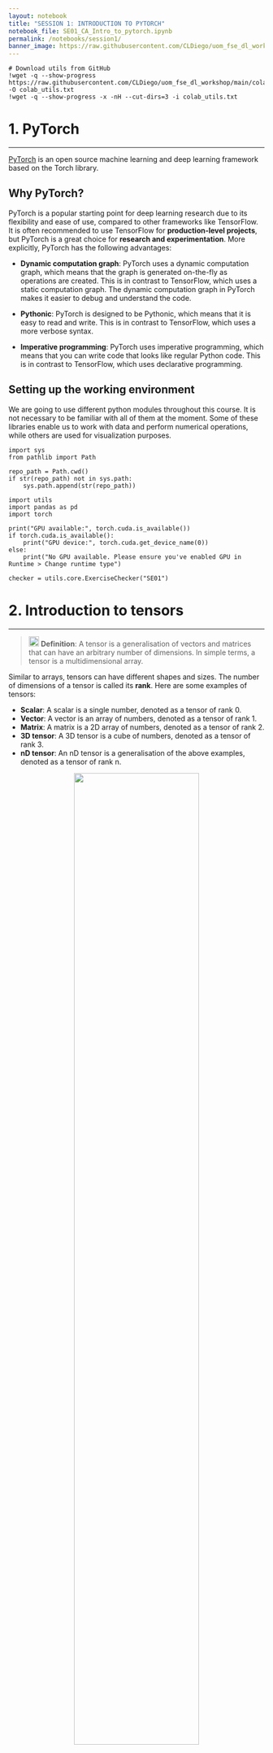 ```yaml
---
layout: notebook
title: "SESSION 1: INTRODUCTION TO PYTORCH"
notebook_file: SE01_CA_Intro_to_pytorch.ipynb
permalink: /notebooks/session1/
banner_image: https://raw.githubusercontent.com/CLDiego/uom_fse_dl_workshop/main/figs/se_01.png
---
```


<pre class='code-terminal python-terminal'><code class='python'># Download utils from GitHub
!wget -q --show-progress https://raw.githubusercontent.com/CLDiego/uom_fse_dl_workshop/main/colab_utils.txt -O colab_utils.txt
!wget -q --show-progress -x -nH --cut-dirs=3 -i colab_utils.txt</code></pre>

# 1. PyTorch
***
[PyTorch](https://pytorch.org/) is an open source machine learning and deep learning framework based on the Torch library.

## Why PyTorch?

PyTorch is a popular starting point for deep learning research due to its flexibility and ease of use, compared to other frameworks like TensorFlow. It is often recommended to use TensorFlow for **production-level projects**, but PyTorch is a great choice for **research and experimentation**. More explicitly, PyTorch has the following advantages:

- **Dynamic computation graph**: PyTorch uses a dynamic computation graph, which means that the graph is generated on-the-fly as operations are created. This is in contrast to TensorFlow, which uses a static computation graph. The dynamic computation graph in PyTorch makes it easier to debug and understand the code.

- **Pythonic**: PyTorch is designed to be Pythonic, which means that it is easy to read and write. This is in contrast to TensorFlow, which uses a more verbose syntax.

- **Imperative programming**: PyTorch uses imperative programming, which means that you can write code that looks like regular Python code. This is in contrast to TensorFlow, which uses declarative programming.

## Setting up the working environment

We are going to use different python modules throughout this course. It is not necessary to be familiar with all of them at the moment. Some of these libraries enable us to work with data and perform numerical operations, while others are used for visualization purposes.

<pre class='code-terminal python-terminal'><code class='python'>import sys
from pathlib import Path

repo_path = Path.cwd()
if str(repo_path) not in sys.path:
    sys.path.append(str(repo_path))
    
import utils
import pandas as pd
import torch

print("GPU available:", torch.cuda.is_available())
if torch.cuda.is_available():
    print("GPU device:", torch.cuda.get_device_name(0))
else:
    print("No GPU available. Please ensure you've enabled GPU in Runtime > Change runtime type")

checker = utils.core.ExerciseChecker("SE01")</code></pre>

# 2. Introduction to tensors
***
> <img src="https://raw.githubusercontent.com/CLDiego/uom_fse_dl_workshop/main/figs/icons/write.svg" width="20"/> **Definition**: A tensor is a generalisation of vectors and matrices that can have an arbitrary number of dimensions. In simple terms, a tensor is a multidimensional array.

Similar to arrays, tensors can have different shapes and sizes. The number of dimensions of a tensor is called its **rank**. Here are some examples of tensors:

- **Scalar**: A scalar is a single number, denoted as a tensor of rank 0.
- **Vector**: A vector is an array of numbers, denoted as a tensor of rank 1.
- **Matrix**: A matrix is a 2D array of numbers, denoted as a tensor of rank 2.
- **3D tensor**: A 3D tensor is a cube of numbers, denoted as a tensor of rank 3.
- **nD tensor**: An nD tensor is a generalisation of the above examples, denoted as a tensor of rank n.

<div align="center">
  <img src="https://raw.githubusercontent.com/CLDiego/uom_fse_dl_workshop/main/figs/tensors.png" width="70%">
</div>

The power of tensors comes in the form of their operations. Tensors can be added, multiplied, and manipulated in various ways.

## 2.1 Creating tensors
***
To create a tensor in PyTorch, we can use the class `torch.Tensor`.

> <img src="https://raw.githubusercontent.com/CLDiego/uom_fse_dl_workshop/main/figs/icons/docs.svg" width="20"/> **Documentation**: PyTorch is a well documented library, if you struggle with a function, you can always check the [documentation](https://pytorch.org/docs/stable/index.html) for help. You can also use the `help()` function in Python to get more information about a function or class. For example, `help(torch.Tensor)` will give you information about the `Tensor` class.

***
> <img src="https://raw.githubusercontent.com/CLDiego/uom_fse_dl_workshop/main/figs/icons/code.svg" width="20"/> **Snippet 1**: Creating a scalar tensor

<pre class="snippet-code"><code class="python">x = torch.tensor(101)

# Get the type and shape of the tensor
print(f'x: {x}, type: {type(x)}, shape: {x.shape}')
</code></pre>

<pre class='code-terminal python-terminal'><code class='python'># Exercise 1: Creating Your First Tensor 🎯
# Try to create:
# 1. A scalar tensor with value 42
# 2. A float tensor with value 3.14

# Your code here:
scalar_tensor =  # Add your code
float_tensor = # Add your code


# ✅ Check your answer
answer = {
    'scalar_tensor': scalar_tensor,
    'float_tensor': float_tensor
}
checker.check_exercise(1, answer)</code></pre>

<pre class='code-terminal python-terminal'><code class='python'># Check the characteristics of the tensors you created
print(f"Scalar tensor: {scalar_tensor}, type: {type(scalar_tensor)}, shape: {scalar_tensor.shape}, dtype: {scalar_tensor.dtype}")
print(f"Float tensor: {float_tensor}, type: {type(float_tensor)}, shape: {float_tensor.shape}, dtype: {float_tensor.dtype}")</code></pre>

In the above example, we created a scalar tensor with a single element. Looking at its attributes, we can see that the tensor has a shape of `torch.Size([])`, which means that it has no dimensions. We can also see that the tensor has a data type of `torch.int64`, which means that it is an integer tensor.


> <img src="https://raw.githubusercontent.com/CLDiego/uom_fse_dl_workshop/main/figs/icons/reminder.svg" width="20"/> **Note**: The data type of a tensor is determined by the data type of the elements that it contains. It is important to be aware of the data type of a tensor, as it can affect the results of operations that are performed on it. Good practice is to always specify the data type of a tensor when creating it.


As we can see our single element is now stored in a type of container, which means that we can perform operations on it but not directly on the element itself. To access the element, we can use the method `item()`.

<pre class='code-terminal python-terminal'><code class='python'>scalar_tensor, scalar_tensor.item()</code></pre>

We can specify the data type of a tensor by passing the `dtype` argument to the `torch.Tensor` constructor. Alternatively, we can use the 'torch.tensor.type` method to change the data type of a tensor.

<pre class='code-terminal python-terminal'><code class='python'># Create a scalar tensor with a specific data type
scalar_tensor = torch.tensor(42, dtype=torch.float32)
print(scalar_tensor)

# Change the data type of a tensor
scalar_tensor = scalar_tensor.type(torch.int64)
print(scalar_tensor)

# Another way to change the data type of a tensor
scalar_tensor = scalar_tensor.int()
print(scalar_tensor)

# # Not recommended as it can be confusing 
# with the .to() method that is used to move tensors
# to different devices
scalar_tensor = scalar_tensor.to(torch.float64) 
print(scalar_tensor)</code></pre>

## 2.2 Initializing tensors
***

PyTorch provides multiple ways to initialize tensors. Sometimes, we want to create a tensor with specific values, while other times we want to create a tensor with random values. PyTorch provides several functions for creating tensors with different initializations. Below is a table summarizing some of the most commonly used tensor creation functions in PyTorch.

| Function | Description | Example | Output Shape |
|----------|-------------|---------|--------------|
| `torch.tensor()` | Creates tensor from data | `torch.tensor([1, 2, 3])` | `(3,)` |
| `torch.zeros()` | Creates tensor of zeros | `torch.zeros(2, 3)` | `(2, 3)` |
| `torch.ones()` | Creates tensor of ones | `torch.ones(2, 3)` | `(2, 3)` |
| `torch.rand()` | Uniform random [0, 1] | `torch.rand(2, 3)` | `(2, 3)` |
| `torch.randn()` | Normal distribution μ=0, σ=1 | `torch.randn(2, 3)` | `(2, 3)` |
| `torch.arange()` | Integer sequence | `torch.arange(5)` | `(5,)` |
| `torch.linspace()` | Evenly spaced sequence | `torch.linspace(0, 1, 5)` | `(5,)` |
| `torch.eye()` | Identity matrix | `torch.eye(3)` | `(3, 3)` |
| `torch.randint()` | Random integers | `torch.randint(0, 10, (2, 3))` | `(2, 3)` |

<pre class='code-terminal python-terminal'><code class='python'># Exercise 2: Tensor Initialization 🎯
# Create the following tensors:
# 1. A 3x3 tensor of random integers between 1-10
# 2. A 3x3 identity matrix
# 3. A tensor containing evenly spaced numbers from 0 to 1 (5 numbers)
# 4. A 2x3 tensor of zeros

# Your code here:
random_tensor =  # Add your code
identity_matrix =  # Add your code
spaced_tensor =  # Add your code
zero_tensor =  # Add your code

# ✅ Check your answer
answer = {
    'random_tensor': random_tensor,
    'identity_matrix': identity_matrix,
    'spaced_tensor': spaced_tensor,
    'zero_tensor': zero_tensor
}
checker.check_exercise('2', answer)</code></pre>

# 3. Indexing tensors
***
Indexing tensors is similar to indexing arrays in Python. We can use square brackets `[]` to access elements in a tensor. This is useful for extracting specific elements or slices of a tensor. Below is a table summarizing the different ways to index tensors in PyTorch.

> <img src="https://raw.githubusercontent.com/CLDiego/uom_fse_dl_workshop/main/figs/icons/reminder.svg" width="20"/>  **Tips**:
> - Use `:` to select all elements in a dimension
> - Use negative indices to count from the end: -1 is last element
> - Ellipsis (`...`) represents multiple full slices
> - Step values can be negative for reverse order
> - Boolean masks must match tensor dimensions

| Method | Syntax | Description | Example | Result |
|--------|--------|-------------|---------|---------|
| Basic Indexing | `tensor[ix,jx]` | Access single element | `t[0,1]` | Element at row 0, col 1 |
| Slicing | `tensor[start:end]` | Extract subset | `t[1:3]` | Elements from index 1 to 2 |
| Striding | `tensor[::step]` | Extract with step | `t[::2]` | Every second element |
| Negative Indexing | `tensor[-1]` | Count from end | `t[-1]` | Last element |
| Boolean Indexing | `tensor[mask]` | Filter with condition | `t[t > 0]` | Elements > 0 |
| Ellipsis | `tensor[...]` | All dimensions | `t[...,0]` | All dims except last |
| Combined | `tensor[1:3,...,::2]` | Mix methods | `t[1:3,...,0]` | Complex selection |

***
> <img src="https://raw.githubusercontent.com/CLDiego/uom_fse_dl_workshop/main/figs/icons/code.svg" width="20" /> **Snippet 2**: Indexing a tensor

<pre class="snippet-code"><code class="python"># Get corners of a matrix
corners = tensor[...,[0,-1]]  # First and last elements of last dimension

# Get last row of a matrix
last_row = tensor[-1,...]  # Last row of all columns

# Extract diagonal
diagonal = tensor.diagonal()  # More efficient than indexing
</code></pre>

<pre class='code-terminal python-terminal'><code class='python'># Create a 4x4 tensor for practice
practice_tensor = torch.tensor([
    [1, 2, 3, 4],
    [5, 6, 7, 8],
    [9, 10, 11, 12],
    [13, 14, 15, 16]
])

# Exercise 3: Advanced Tensor Indexing 🎯
# Extract the following from practice_tensor:
# 1. The element at position (2,3)
# 2. The second row
# 3. The last column
# 4. The 2x2 submatrix in the bottom right corner
# 5. Every even-numbered element in the first row
# 6. All corner elements as 2x2 matrix
# 7. The middle 2x2 block
# 8. The last row in reverse order

# Your code here:
position_2_3 =  # Element at (2,3)
second_row =     # Second row
last_column =   # Last column
bottom_right =  # Bottom right 2x2
even_elements =   # Even elements in first row
all_corners =   # Corner elements
middle_block =   # Middle 2x2 block

# Print results
print(f"Element at (2,3): {position_2_3}")
print(f"Second row: {second_row}")
print(f"Last column: {last_column}")
print(f"Bottom right 2x2:\n{bottom_right}")
print(f"Even elements in first row: {even_elements}")
print(f"Corner elements:\n{all_corners}")
print(f"Middle block:\n{middle_block}")


# ✅ Check your answer
answer = {
    'position_2_3': position_2_3,
    'second_row': second_row,
    'last_column': last_column,
    'bottom_right': bottom_right,
    'even_elements': even_elements,
    'all_corners': all_corners,
    'middle_block': middle_block,
}
checker.check_exercise(3, answer)</code></pre>

# 4. Tensor operations
***

PyTorch allows us to manipulate tensors in different ways. Since PyTorch is built on top of NumPy, the same operations can be accessed through the `torch` module or alternatively through the `numpy` module. Due to the pythonic nature of PyTorch, we can also use the same operations as we would in Python.

### Basic Operations Cheatsheet

| Category | Description | Methods | PyTorch Method | Example |
|----------|-------------|----------|----------------|---------|
| Arithmetic | Basic math operations | +, -, *, /, ** | `add(), sub(), mul(), div(), pow(), sqrt()` | `a + b` |
| Comparison | Compare values | >, <, ==, != | `gt(), lt(), eq(), ne()` | `a > 0` |
| Reduction | Reduce dimensions | sum(), mean(), max() | `sum(), mean(), max()` | `a.sum()` |
| Statistical | Statistical operations | std(), var() | `std(), var()` | `a.mean()` |

***
> <img src="https://raw.githubusercontent.com/CLDiego/uom_fse_dl_workshop/main/figs/icons/reminder.svg" width="20"/> **Tips**:
> 1. **Type Matching**: Ensure tensors have compatible data types
> 2. **Shape Broadcasting**: Understand how PyTorch broadcasts shapes
> 3. **GPU Memory**: Be careful with large tensor operations on GPU
> 4. **Inplace Operations**: Use `_` suffix for inplace operations

***
> <img src="https://raw.githubusercontent.com/CLDiego/uom_fse_dl_workshop/main/figs/icons/list.svg" width="20"/> **Common Mistakes to Avoid**: 
> - Mixing tensor types without conversion
> - Forgetting to handle device placement (CPU/GPU)
> - Not checking tensor shapes before operations
> - Unnecessary copying of large tensors

***
> <img src="https://raw.githubusercontent.com/CLDiego/uom_fse_dl_workshop/main/figs/icons/code.svg" width="20"/> **Snippet 3**: Inplace operations

<pre class="snippet-code"><code class="python"># Instead of: x = x + 1
x.add_(1)  # Inplace addition
y.add_(x)  # Inplace addition with another tensor
</code></pre>

<pre class='code-terminal python-terminal'><code class='python'># Exercise 4: Basic Operations 🎯
# Create two 2x2 matrices:
a = torch.tensor([[1, 2], [3, 4]])
b = torch.tensor([[5, 6], [7, 8]])

# Perform the following operations:
# 1. Matrix addition (a + b)
# 2. Element-wise multiplication (a * b)
# 3. Matrix multiplication (a @ b)
# 4. Calculate square root of matrix a

# Your code here:
addition =   # Add your code
multiplication =  # Add your code
matrix_mult =   # Add your code
sqrt_a =  # Add your code

# ✅ Check your answer
answer = {
    'addition': addition,
    'multiplication': multiplication,
    'matrix_mult': matrix_mult,
    'sqrt_a': sqrt_a
}
checker.check_exercise(4, answer)</code></pre>

## 4.1 Matrix operations
***
Matrix multiplication is a common operation in algebra and is used in many machine learning algorithms. We can perform:

- **Matrix multiplication**: This is the standard matrix multiplication operation, which is denoted by the `@` operator in Python. This operation is also known as the dot product.
- **Element-wise multiplication**: This is the multiplication of two matrices of the same shape, which is denoted by the `*` operator in Python. This operation is also known as the Hadamard product.
- **Matrix transpose**: This is the operation of flipping a matrix over its diagonal, which is denoted by the `.T` attribute in Python. This operation is also known as the matrix transpose.
- **Matrix inverse**: This is the operation of finding the inverse of a matrix, which is denoted by the `torch.inverse()` function in Python. This operation is also known as the matrix inverse.

***
| Operation | Description | Method | Example |
|-----------|-------------|--------|---------|
| Matrix Multiplication | Standard matrix product | @ or matmul() | `a @ b` |
| Transpose | Flip matrix dimensions | .T or transpose() | `a.T` |
| Inverse | Matrix inverse | inverse() | `torch.inverse(a)` |
| Determinant | Matrix determinant | det() | `torch.det(a)` |
| Eigenvalues | Eigenvalues and vectors | eig() | `torch.eig(a)` |
| Singular Value Decomposition | SVD decomposition | svd() | `torch.svd(a)` |
| Cholesky Decomposition | Cholesky factorization | cholesky() | `torch.cholesky(a)` |

***
<div align="center">
  <img src="https://raw.githubusercontent.com/CLDiego/uom_fse_dl_workshop/main/figs/matrix_mul.gif" width="50%">
</div>


<pre class='code-terminal python-terminal'><code class='python'># Exercise 5: Matrix Operations 🎯
a = torch.tensor([[1, 2], [3, 4]], dtype=torch.float32)

# Perform:
# 1. Matrix multiplication with itself
# 2. Matrix transpose
# 3. Matrix determinant
# 4. Matrix inverse

matrix_mult = # Add your code
transpose =  # Add your code
determinant =  # Add your code
inverse =  # Add your code

# ✅ Check your answer
answer = {
    'matrix_mult': matrix_mult,
    'transpose': transpose,
    'determinant': determinant,
    'inverse': inverse
}
checker.check_exercise(5, answer)</code></pre>

## 4.2 Tensor Broadcasting
***

> <img src="https://raw.githubusercontent.com/CLDiego/uom_fse_dl_workshop/main/figs/icons/docs.svg" width="20"/> **Documentation**: [Broadcasting](https://numpy.org/doc/stable/user/basics.broadcasting.html) is a powerful feature of NumPy and PyTorch that allows us to perform operations on arrays of different shapes without having to explicitly reshape them. 

Since PyTorch is built on top of NumPy we can use its broadcasting capabilities. Broadcasting is how NumPy handles arrays with different shapes during arithmetic operations. It allows us to perform operations on arrays of different shapes without having to explicitly reshape them. This is done by automatically expanding the smaller array to match the shape of the larger array.

For example, if we have a 1D array of shape `(3,)` and a 2D array of shape `(3, 2)`, we can add them together without having to reshape the 1D array. NumPy will automatically expand the 1D array to match the shape of the 2D array.

***
> <img src="https://raw.githubusercontent.com/CLDiego/uom_fse_dl_workshop/main/figs/icons/code.svg" width="20"/> **Snippet 4**: Broadcasting example

<pre class="snippet-code"><code class="python"># Create a 1D tensor of shape (3,)
a = torch.tensor([1, 2, 3])
# Create a 2D tensor of shape (3, 2)
b = torch.tensor([[1, 2], [3, 4], [5, 6]])
# Add the two tensors together
c = a + b  # Broadcasting occurs here
print(c)  # Output: tensor([[ 2,  4], [ 6,  8], [10, 12]])
</code></pre>

<pre class='code-terminal python-terminal'><code class='python'># Exercise 6: Broadcasting 🎯
# Setup tensors
matrix = torch.tensor([[1, 2], [3, 4]])
scalar = torch.tensor([2])
row = torch.tensor([1, 1])
col = torch.tensor([[2], [3]])
batch = torch.tensor([[[1, 2], [3, 4]], [[5, 6], [7, 8]]])

# Perform the following broadcasts:
# 1. Add scalar to matrix
# 2. Multiply matrix by scalar
# 3. Add row vector to matrix
# 4. Multiply matrix by column vector
# 5. Scale batch by scalar

# Your code here:
broadcast_add = # Add your code
broadcast_mult =  # Add your code
row_add =  # Add your code
col_mult =  # Add your code
batch_scale =  # Add your code

# Print results to understand broadcasting
print(f"Original matrix shape: {matrix.shape}")
print(f"After scalar addition: {broadcast_add.shape}")
print(f"After row broadcast: {row_add.shape}")
print(f"After column broadcast: {col_mult.shape}")
print(f"After batch scaling: {batch_scale.shape}")

# ✅ Check your answer
answer = {
    'broadcast_add': broadcast_add,
    'broadcast_mult': broadcast_mult,
    'row_add': row_add,
    'col_mult': col_mult,
    'batch_scale': batch_scale
}
checker.check_exercise(6, answer)</code></pre>

## 4.3 Reshaping Methods
***
Sometimes, we need to change the shape of a tensor without changing its data. We do this in order to prepare the tensor for a specific operation or to match the shape of another tensor. PyTorch provides several methods for reshaping tensors. Below is a table summarizing some of the most commonly used reshaping methods in PyTorch.

| Method | Description | Example | Note |
|--------|-------------|---------|------|
| `reshape()` | New shape, maybe new memory | `x.reshape(2,3)` | May copy data |
| `view()` | New shape, same memory | `x.view(2,3)` | Must be contiguous |
| `squeeze()` | Remove single dims | `x.squeeze()` | Removes size 1 dims |
| `unsqueeze()` | Add single dim | `x.unsqueeze(0)` | Adds size 1 dim |
| `expand()` | Broadcast dimensions | `x.expand(2,3)` | No data copy |
***

> <img src="https://raw.githubusercontent.com/CLDiego/uom_fse_dl_workshop/main/figs/icons/code.svg" width="20"/> **Snippet 5**: Reshaping a tensor

<pre class="snippet-code"><code class="python"># Create a 1D tensor of shape (6,)
x = torch.tensor([1, 2, 3, 4, 5, 6])
# Reshape to (2, 3)
print(x.reshape(2, 3))  # Output: tensor([[1, 2, 3], [4, 5, 6]])
</code></pre>

<pre class='code-terminal python-terminal'><code class='python'># Exercise 7: Reshaping 🎯
# Setup tensors
flat = torch.tensor([1, 2, 3, 4, 5, 6])
ones = torch.ones(1)
vector = torch.tensor([1, 2, 3])

# Perform:
# 1. Reshape flat tensor to (3,2) matrix
# 2. Expand ones to (3,1) matrix
# 3. Reshape vector to be broadcastable with (3,3) matrix

reshaped =  # Add your code
expanded =  # Add your code
broadcast_ready =   # Add your code

# Verify broadcasting works
test_matrix = torch.ones(3, 3)
result = test_matrix * broadcast_ready
print(f"Broadcast result shape: {result.shape}")

# ✅ Check your answer
answer = {
    'reshaped': reshaped,
    'expanded': expanded,
    'broadcast_ready': broadcast_ready
}
checker.check_exercise(7, answer)</code></pre>

# 5. Automatic Differentiation (Autograd)
***

Automatic differentiation is one of the most powerful features of PyTorch. It allows us to compute gradients automatically, which is essential for training neural networks. PyTorch uses a technique called **reverse mode differentiation** to compute gradients efficiently. This technique is based on the chain rule of calculus and allows us to compute gradients for complex functions with many variables.

> <img src="https://raw.githubusercontent.com/CLDiego/uom_fse_dl_workshop/main/figs/icons/docs.svg" width="20"/> **Documentation**: [Autograd](https://pytorch.org/docs/stable/autograd.html) is the automatic differentiation engine in PyTorch. It provides a way to compute gradients automatically for tensors with `requires_grad=True`.

Take for instance the following function:

$$f(x) = x^2 + 42y^2 + 3$$

where $x$ and $y$ are tensors. The gradient of this function with respect to $x$ and $y$ is given by:

$$\frac{\partial f}{\partial x} = 2x$$
$$\frac{\partial f}{\partial y} = 84y$$

using the chain rule of calculus. PyTorch allows us to compute these gradients automatically using the `backward()` method.

The chain rule is a fundamental concept in calculus that allows us to compute the derivative of a composite function. It states that if we have two functions $f(x)$ and $g(x)$, then the derivative of their composition $f(g(x))$ is given by:

$$\frac{d}{dx}f(g(x)) = f'(g(x)) \cdot g'(x)$$

where $f'(g(x))$ is the derivative of $f$ with respect to $g$, and $g'(x)$ is the derivative of $g$ with respect to $x$. This means that we can compute the derivative of a composite function by computing the derivatives of its constituent functions and multiplying them together.

## 5.1 Autograd Concepts
***

In PyTorch, the autograd engine keeps track of all operations performed on tensors with `requires_grad=True`. It builds a computation graph dynamically as operations are performed. This graph is used to compute gradients when we call the `backward()` method.

| Concept | Description | Example |
|---------|-------------|---------|
| `requires_grad` | Flag to track gradients | `x = torch.tensor(1.0, requires_grad=True)` |
| `backward()` | Compute gradients | `y.backward()` |
| `grad` | Access gradients | `x.grad` |
***

> <img src="https://raw.githubusercontent.com/CLDiego/uom_fse_dl_workshop/main/figs/icons/code.svg" width="20"/> **Snippet 6**: Using autograd to compute gradients

<pre class="snippet-code"><code class="python"># Create tensor with gradient tracking
x = torch.tensor([1.0], requires_grad=True)

# Compute function
y = x * x

# Compute gradient
y.backward()

# Access gradient
x.grad  # Should be 2.0
</code></pre>

<pre class='code-terminal python-terminal'><code class='python'># Exercise 8: Autograd 🎯
x = torch.tensor([2.0], requires_grad=True)

# Compute y = 3x^3 + 2x^2 - 5x + 1
# Derivative at x=2 should be 3(3x^2) + 2(2x) - 5 = 3(12) + 2(4) - 5 = 36 + 8 - 5 = 39

y =  # Add your code

# Compute the gradient
# Add your code

# Print the gradient
print(f"Gradient at x=2: {x.grad}")

# ✅ Check your answer
answer = {
    'grad_value': x.grad,
    'requires_grad': x.requires_grad
}
checker.check_exercise(8, answer)</code></pre>

# 6. Data to tensors
***
As mentioned before, PyTorch inherent pythonic nature allows us to easily convert existing data structures to tensors. Thus, we can use different data science libraries to load data and convert it to tensors. We are going to use the `pandas` library to load data from CSV files and convert it to tensors.

> <img src="https://raw.githubusercontent.com/CLDiego/uom_fse_dl_workshop/main/figs/icons/docs.svg" width="20" /> **Documentation**: [Pandas](https://pandas.pydata.org/) is a powerful data analysis and manipulation library for Python. It provides data structures and functions needed to work with structured data.

First, let's download the data. We will be using the [ARKOMA dataset](https://www.sciencedirect.com/science/article/pii/S2352340923007989). We will explore the dataset in the next section. For now, we will just download it and load it into a pandas dataframe.



<pre class='code-terminal python-terminal'><code class='python'>data_path = Path(Path.cwd(), 'datasets')
dataset_path = utils.data.download_dataset('ARKOMA',
                                   dest_path=data_path,
                                   extract=True)

dataset_path = dataset_path / 'Dataset on NAO Robot Arms' / 'Left Arm Dataset' / 'LTrain_x.csv'</code></pre>

## 6.1 Loading data with pandas
***
DataFrames in pandas are similar to tables in SQL or Excel. They are two-dimensional data structures that can hold different types of data. DataFrames have rows and columns, where each column can have a different data type. We can use the `pandas` library to load data from CSV files and convert it to DataFrames.


<pre class='code-terminal python-terminal'><code class='python'># Read the dataset
df = pd.read_csv(dataset_path)

# Display the statistics of the dataset
df.describe().T</code></pre>

<pre class='code-terminal python-terminal'><code class='python'># Get the data as a numpy array
type(df.Px.values)</code></pre>

To pass the data to PyTorch, we need to convert the DataFrame to a NumPy array and then to a tensor. We can do this using the `values` attribute of the DataFrame and the `torch.tensor()` function.
***
> <img src="https://raw.githubusercontent.com/CLDiego/uom_fse_dl_workshop/main/figs/icons/code.svg" width="20"/> **Snippet 7**: Creating a tensor from a DataFrame

<pre class="snippet-code"><code class="python">col_val = df['column_name'].values  # Get column values as NumPy array
tensor = torch.tensor(col_val)  # Convert to tensor
</code></pre>

<pre class='code-terminal python-terminal'><code class='python'># Exercise 9: Pandas to Tensors 🎯
# Given the DataFrame df with NAO robot arm data
# Perform the following:
# 1. Convert the 'Px' column to a tensor
# 2. Convert the 'Py' column to a tensor
# 3. Create a tensor from all position columns (Px, Py, Pz)
# 4. Create a tensor of all columns and convert to float32

# Your code here:
px_tensor = # Add your code
py_tensor =  # Add your code
pos_tensor =  # Add your code
all_data =  # Add your code

# Print shapes
print(f"px_tensor shape: {px_tensor.shape}")
print(f"py_tensor shape: {py_tensor.shape}")
print(f"pos_tensor shape: {pos_tensor.shape}")
print(f"all_data shape: {all_data.shape}")

# ✅ Check your answer
answer = {
    'px_tensor': px_tensor,
    'py_tensor': py_tensor,
    'pos_tensor': pos_tensor,
    'all_data': all_data
}
checker.check_exercise(9, answer)</code></pre>

# 7. Using the GPU
***
PyTorch allows us to use the GPU to accelerate computations. This is done by moving the tensors to the GPU memory. We can do this by using the `to` method of a tensor and passing the device as an argument. The device can be either `cuda` or `cpu`. The `cuda` device refers to the GPU, while the `cpu` device refers to the CPU.

> <img src="https://raw.githubusercontent.com/CLDiego/uom_fse_dl_workshop/main/figs/icons/reminder.svg" width="20"/> **Note**: Not all operations are supported on the GPU. If an operation is not supported on the GPU, PyTorch will automatically move the tensor to the CPU and perform the operation there. This can lead to performance issues, so it is important to be aware of which operations are supported on the GPU.

***
> <img src="https://raw.githubusercontent.com/CLDiego/uom_fse_dl_workshop/main/figs/icons/code.svg" width="20"/> **Snippet 8**: Checking for GPU availability

<pre class="snippet-code"><code class="python"># Check if GPU is available
if torch.cuda.is_available():
    device = torch.device('cuda')  # Use GPU
else:
    device = torch.device('cpu')  # Use CPU
</code></pre>

<pre class='code-terminal python-terminal'><code class='python'># Check GPU availability
device = torch.device("cuda" if torch.cuda.is_available() else "cpu")

print(f"Device: {device}")

# Move the tensor to the GPU
px_tensor = px_tensor.to(device)
print(f'Tensor moved to device: {px_tensor.device}')</code></pre>

> <img src="https://raw.githubusercontent.com/CLDiego/uom_fse_dl_workshop/main/figs/icons/reminder.svg" width="20"/> **Tip**: More than one GPU? No problem! PyTorch allows us to use multiple GPUs by specifying the device ID. We can do this by passing the device ID as an argument to the `torch.device()` function. The device ID is a number that identifies the GPU. For example, if we have two GPUs, we can use the first GPU by specifying `cuda:0` and the second GPU by specifying `cuda:1`. We can also use the `torch.cuda.device_count()` function to get the number of available GPUs.

## 7.1 When to use the GPU
***
Using the GPU is beneficial when we are working with large tensors or when we are performing operations that are computationally expensive. For example, training a deep learning model on a large dataset can be accelerated by using the GPU. However, if we are working with small tensors or performing simple operations, using the CPU may be faster. 

Typically, we use the GPU for computer vision and natural language processing tasks, where the data is large and the operations are computationally expensive.

> <img src="https://raw.githubusercontent.com/CLDiego/uom_fse_dl_workshop/main/figs/icons/list.svg " width="20"/> **Note**: When choosing between the CPU and GPU, it is important to make sure that all tensors and models are on the same device. If a tensor is on the CPU and a model is on the GPU, PyTorch will automatically move the tensor to the GPU, which can lead to performance issues. It is important to be aware of which device each tensor and model is on.